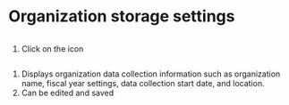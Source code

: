 # Organization storage settings

<figure><img src="../../.gitbook/assets/image%20(2)%20(1)%20(1)%20(2).png" alt=""><figcaption></figcaption></figure>

1. Click on the icon

<figure><img src="../../.gitbook/assets/screencapture-app-carbonwize-io-dashboard-tgo-2024-07-17-17_42_33.png" alt=""><figcaption></figcaption></figure>

1. Displays organization data collection information such as organization name, fiscal year settings, data collection start date, and location.
2. Can be edited and saved
